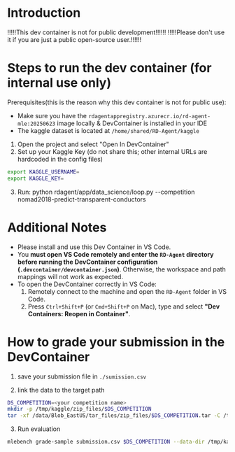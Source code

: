 # Introduction

!!!!!This dev container is not for public development!!!!!!
!!!!!Please don't use it if you are just a public open-source user.!!!!!!

# Steps to run the dev container (for internal use only)

Prerequisites(this is the reason why this dev container is not for public use):

- Make sure you have the `rdagentappregistry.azurecr.io/rd-agent-mle:20250623` image locally & DevContainer is installed in your IDE
- The kaggle dataset is located at `/home/shared/RD-Agent/kaggle`

1. Open the project and select "Open In DevContainer"
2. Set up your Kaggle Key (do not share this; other internal URLs are hardcoded in the config files)

```bash
export KAGGLE_USERNAME=
export KAGGLE_KEY=
```

3. Run: python rdagent/app/data_science/loop.py --competition nomad2018-predict-transparent-conductors


# Additional Notes
- Please install and use this Dev Container in VS Code.
- You **must open VS Code remotely and enter the `RD-Agent` directory before running the DevContainer configuration (`.devcontainer/devcontainer.json`)**. Otherwise, the workspace and path mappings will not work as expected.
- To open the DevContainer correctly in VS Code:
  1. Remotely connect to the machine and open the `RD-Agent` folder in VS Code.
  2. Press `Ctrl+Shift+P` (or `Cmd+Shift+P` on Mac), type and select **"Dev Containers: Reopen in Container"**.



# How to grade your submission in the DevContainer

1. save your submission file in `./sumission.csv`

2. link the data to the target path
```bash
DS_COMPETITION=<your competition name>
mkdir -p /tmp/kaggle/zip_files/$DS_COMPETITION 
tar -xf /data/Blob_EastUS/tar_files/zip_files/$DS_COMPETITION.tar -C /tmp/kaggle/zip_files/$DS_COMPETITION
```

3. Run evaluation
```bash
mlebench grade-sample submission.csv $DS_COMPETITION --data-dir /tmp/kaggle/zip_files/
```
